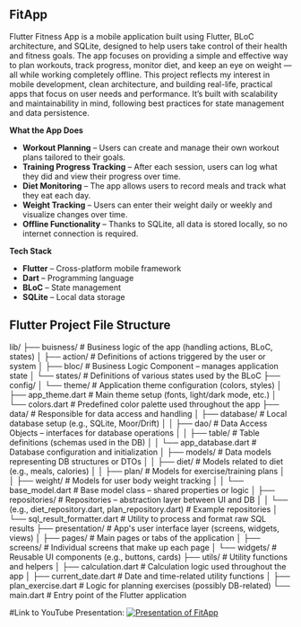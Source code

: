 ## FitApp

Flutter Fitness App is a mobile application built using Flutter, BLoC architecture, and SQLite, designed to help users take control of their health and fitness goals. The app focuses on providing a simple and effective way to plan workouts, track progress, monitor diet, and keep an eye on weight — all while working completely offline.
This project reflects my interest in mobile development, clean architecture, and building real-life, practical apps that focus on user needs and performance. It’s built with scalability and maintainability in mind, following best practices for state management and data persistence.

**What the App Does**
- **Workout Planning** – Users can create and manage their own workout plans tailored to their goals.
- **Training Progress Tracking** – After each session, users can log what they did and view their progress over time.
- **Diet Monitoring** – The app allows users to record meals and track what they eat each day.
- **Weight Tracking** – Users can enter their weight daily or weekly and visualize changes over time.
- **Offline Functionality** – Thanks to SQLite, all data is stored locally, so no internet connection is required.

**Tech Stack**
- **Flutter** – Cross-platform mobile framework
- **Dart** – Programming language
- **BLoC** – State management
- **SQLite** – Local data storage

## Flutter Project File Structure

lib/
├── buisness/                       # Business logic of the app (handling actions, BLoC, states)
│   ├── action/                    # Definitions of actions triggered by the user or system
│   ├── bloc/                      # Business Logic Component – manages application state
│   └── states/                    # Definitions of various states used by the BLoC
├── config/
│   └── theme/                     # Application theme configuration (colors, styles)
│       ├── app_theme.dart        # Main theme setup (fonts, light/dark mode, etc.)
│       └── colors.dart           # Predefined color palette used throughout the app
├── data/                          # Responsible for data access and handling
│   ├── database/                  # Local database setup (e.g., SQLite, Moor/Drift)
│   │   ├── dao/                   # Data Access Objects – interfaces for database operations
│   │   ├── table/                 # Table definitions (schemas used in the DB)
│   │   └── app_database.dart     # Database configuration and initialization
│   ├── models/                    # Data models representing DB structures or DTOs
│   │   ├── diet/                  # Models related to diet (e.g., meals, calories)
│   │   ├── plan/                  # Models for exercise/training plans
│   │   ├── weight/                # Models for user body weight tracking
│   │   └── base_model.dart       # Base model class – shared properties or logic
│   ├── repositories/             # Repositories – abstraction layer between UI and DB
│   │   └── (e.g., diet_repository.dart, plan_repository.dart) # Example repositories
│   └── sql_result_formatter.dart # Utility to process and format raw SQL results
├── presentation/                  # App's user interface layer (screens, widgets, views)
│   ├── pages/                    # Main pages or tabs of the application
│   ├── screens/                  # Individual screens that make up each page
│   └── widgets/                  # Reusable UI components (e.g., buttons, cards)
├── utils/                         # Utility functions and helpers
│   ├── calculation.dart          # Calculation logic used throughout the app
│   ├── current_date.dart         # Date and time-related utility functions
│   ├── plan_exercise.dart        # Logic for planning exercises (possibly DB-related)
└── main.dart                      # Entry point of the Flutter application


#Link to YouTube Presentation:
[![Presentation of FitApp](https://img.youtube.com/vi/QLSvFpT-Fds/maxresdefault.jpg)](https://www.youtube.com/watch?v=QLSvFpT-Fds)

